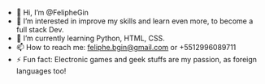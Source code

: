 - 👋 Hi, I’m @FelipheGin 
- 👀 I’m interested in improve my skills and learn even more, to become a full stack Dev.
- 🌱 I’m currently learning Python, HTML, CSS.
- 📫 How to reach me: feliphe.bgin@gmail.com or  +5512996089711
- ⚡ Fun fact: Electronic games and geek stuffs are my passion, as foreign languages too!
